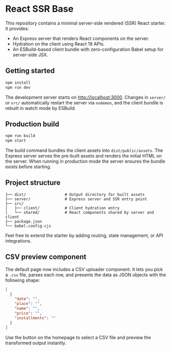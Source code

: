 # React SSR Base

This repository contains a minimal server-side rendered (SSR) React starter. It provides:

- An Express server that renders React components on the server.
- Hydration on the client using React 18 APIs.
- An ESBuild-based client bundle with zero-configuration Babel setup for server-side JSX.

## Getting started

```bash
npm install
npm run dev
```

The development server starts on [http://localhost:3000](http://localhost:3000). Changes in `server/` or `src/` automatically restart the server via `nodemon`, and the client bundle is rebuilt in watch mode by ESBuild.

## Production build

```bash
npm run build
npm start
```

The build command bundles the client assets into `dist/public/assets`. The Express server serves the pre-built assets and renders the initial HTML on the server. When running in production mode the server ensures the bundle exists before starting.

## Project structure

```
├── dist/                 # Output directory for built assets
├── server/               # Express server and SSR entry point
├── src/
│   ├── client/           # Client hydration entry
│   └── shared/           # React components shared by server and client
├── package.json
└── babel.config.cjs
```

Feel free to extend the starter by adding routing, state management, or API integrations.

## CSV preview component

The default page now includes a CSV uploader component. It lets you pick a `.csv` file, parses
each row, and presents the data as JSON objects with the following shape:

```json
[
  {
    "date": "",
    "place": "",
    "name": "",
    "price": "",
    "installments": ""
  }
]
```

Use the button on the homepage to select a CSV file and preview the transformed output instantly.
